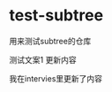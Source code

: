 <!--
 * @Author: your name
 * @Date: 2020-06-23 18:01:05
 * @LastEditTime: 2020-06-23 18:01:40
 * @LastEditors: Please set LastEditors
 * @Description: In User Settings Edit
 * @FilePath: /interviews/interview/commom/y/README.md
--> 
# test-subtree
用来测试subtree的仓库

测试文案1
更新内容

我在intervies里更新了内容